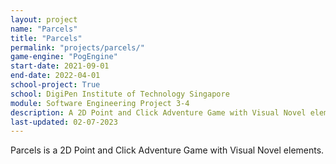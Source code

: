 ```yaml
---
layout: project
name: "Parcels"
title: "Parcels"
permalink: "projects/parcels/"
game-engine: "PogEngine"
start-date: 2021-09-01
end-date: 2022-04-01
school-project: True
school: DigiPen Institute of Technology Singapore
module: Software Engineering Project 3-4
description: A 2D Point and Click Adventure Game with Visual Novel elements.
last-updated: 02-07-2023
---
```


Parcels is a 2D Point and Click Adventure Game with Visual Novel elements.